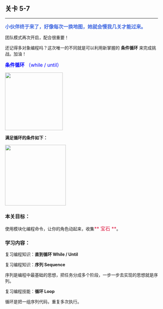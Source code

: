 ## 关卡 5-7

------
<font color=#4169E1 size=3>**小伙伴终于来了，好像每次一换地图，她就会慢我几关才能过来。**</font>

团队模式再次开启，配合很重要！

还记得多对象编程吗？这次唯一的不同就是可以利用新掌握的 **条件循环** 来完成挑战。加油！

<font color=#0000FF size=3>**条件循环** （while / until）</font>

<img src="./scene/image/while_until_list.png" width = "190" alt="" align=center /> 

**满足循环的条件如下：**

<img src="./scene/image/while_until_condition_list.png" width = "200" alt="" align=center /> 
 
### 本关目标：
使用模块化编程命令，让你的角色动起来，收集<font color=#DC143C size=3>** 宝石 **</font>。

### 学习内容：
复习编程知识：**直到循环 While / Until**

复习编程知识：**序列 Sequence**

序列是编程中最基础的思想，把任务分成多个阶段，一步一步去实现的思想就是序列。

复习编程技能：**循环 Loop**

循环是把一组序列代码，重复多次执行。
